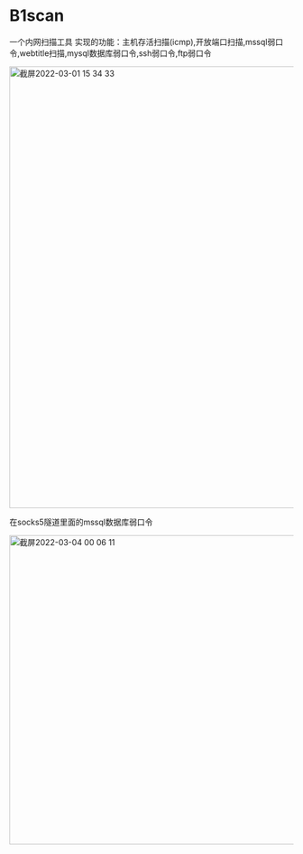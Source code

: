 # B1scan
一个内网扫描工具
实现的功能：主机存活扫描(icmp),开放端口扫描,mssql弱口令,webtitle扫描,mysql数据库弱口令,ssh弱口令,ftp弱口令


<img width="783" alt="截屏2022-03-01 15 34 33" src="https://user-images.githubusercontent.com/86548651/156888562-1d160542-113e-4ff3-8898-d1b5c646369e.png">


在socks5隧道里面的mssql数据库弱口令


<img width="548" alt="截屏2022-03-04 00 06 11" src="https://user-images.githubusercontent.com/86548651/156888598-6bae60d9-1a30-4c13-ada7-15ee3e536a03.png">
